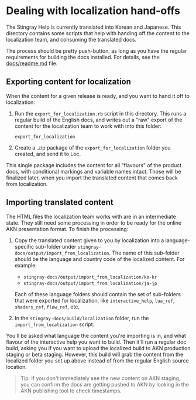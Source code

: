 # Dealing with localization hand-offs

The Stingray Help is currently translated into Korean and Japanese. This directory contains some scripts that help with handing off the content to the localization team, and consuming the translated docs.

The process should be pretty push-button, as long as you have the regular requirements for building the docs installed. For details, see the [docs/readme.md](../../readme.md) file.

## Exporting content for localization

When the content for a given release is ready, and you want to hand it off to localization:

1. Run the `export_for_localization.rb` script in this directory. This runs a regular build of the English docs, and writes out a "raw" export of the content for the localization team to work with into this folder:

	`export_for_localization`

3. Create a .zip package of the `export_for_localization` folder you created, and send it to Loc.

This single package includes the content for all "flavours" of the product docs, with conditional markings and variable names intact. Those will be finalized later, when you import the translated content that comes back from localization.

## Importing translated content

The HTML files the localization team works with are in an intermediate state. They still need some processing in order to be ready for the online AKN presentation format. To finish the processing:

1.	Copy the translated content given to you by localization into a language-specific sub-folder under `stingray-docs/output/import_from_localization`. The name of this sub-folder should be the language and country code of the localized content. For example:

	-	`stingray-docs/output/import_from_localization/ko-kr`
	-	`stingray-docs/output/import_from_localization/ja-jp`

	Each of these language folders should contain the set of sub-folders that were exported for localization, like `interactive_help`, `lua_ref`, `shaders_ref`, `flow_ref`, etc.

3.	In the `stingray-docs/build/localization` folder, run the `import_from_localization` script.

You'll be asked what language the content you're importing is in, and what flavour of the interactive help you want to build. Then it'll run a regular doc build, asking you if you want to upload the localized build to AKN production staging or beta staging. However, this build will grab the content from the localized folder you set up above instead of from the regular English source location.

  > Tip: If you don't immediately see the new content on AKN staging, you can confirm the docs are getting pushed to AKN by looking in the AKN publishing tool to check timestamps.
